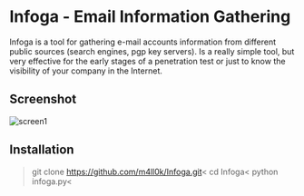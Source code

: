# Infoga - Email Information Gathering
Infoga is a tool for gathering e-mail accounts information from different public sources (search engines, pgp key servers). Is a really simple tool, but very effective for the early stages of a penetration test or just to know the visibility of your company in the Internet.

## Screenshot
![screen1](https://i.imgur.com/2mQHewp.png)

## Installation
> git clone https://github.com/m4ll0k/Infoga.git<
> cd Infoga<
> python infoga.py<

